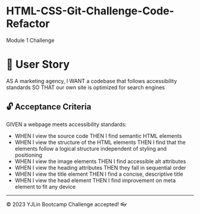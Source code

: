 # HTML-CSS-Git-Challenge-Code-Refactor
Module 1 Challenge

# 🎯 User Story

AS A marketing agency, I WANT a codebase that follows accessibility standards
SO THAT our own site is optimized for search engines


## 🔓 Acceptance Criteria

GIVEN a webpage meets accessibility standards:
* WHEN I view the source code
THEN I find semantic HTML elements
* WHEN I view the structure of the HTML elements
THEN I find that the elements follow a logical structure independent of styling and positioning
* WHEN I view the image elements
THEN I find accessible alt attributes
* WHEN I view the heading attributes
THEN they fall in sequential order
* WHEN I view the title element
THEN I find a concise, descriptive title
* WHEN I view the head element
THEN I find improvement on meta element to fit any device


---
© 2023 YJLin Bootcamp Challenge accepted! 👓
